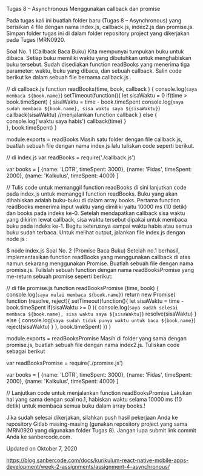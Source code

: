 Tugas 8 – Asynchronous
Menggunakan callback dan promise

Pada tugas kali ini buatlah folder baru (Tugas 8 – Asynchronous) yang berisikan 4 file dengan nama index.js, callback.js, index2.js dan promise.js. Simpan folder tugas ini di dalam folder repository project yang dikerjakan pada Tugas IMRN0920.

Soal No. 1 (Callback Baca Buku)
Kita mempunyai tumpukan buku untuk dibaca. Setiap buku memiliki waktu yang dibutuhkan untuk menghabiskan buku tersebut. Sudah disediakan function readBooks yang menerima tiga parameter: waktu, buku yang dibaca, dan sebuah callback. Salin code berikut ke dalam sebuah file bernama callback.js .

// di callback.js
function readBooks(time, book, callback ) {
    console.log(`saya membaca ${book.name}`)
    setTimeout(function(){
        let sisaWaktu = 0
        if(time > book.timeSpent) {
            sisaWaktu = time - book.timeSpent
            console.log(`saya sudah membaca ${book.name}, sisa waktu saya ${sisaWaktu}`)
            callback(sisaWaktu) //menjalankan function callback
        } else {
            console.log('waktu saya habis')
            callback(time)
        }   
    }, book.timeSpent)
}
 
module.exports = readBooks 
Masih satu folder dengan file callback.js, buatlah sebuah file dengan nama index.js lalu tuliskan code seperti berikut.

// di index.js
var readBooks = require('./callback.js')
 
var books = [
    {name: 'LOTR', timeSpent: 3000}, 
    {name: 'Fidas', timeSpent: 2000}, 
    {name: 'Kalkulus', timeSpent: 4000}
]
 
// Tulis code untuk memanggil function readBooks di sini
lanjutkan code pada index.js untuk memanggil function readBooks. Buku yang akan dihabiskan adalah buku-buku di dalam array books. Pertama function readBooks menerima input waktu yang dimiliki yaitu 10000 ms (10 detik) dan books pada indeks ke-0. Setelah mendapatkan callback sisa waktu yang dikirim lewat callback, sisa waktu tersebut dipakai untuk membaca buku pada indeks ke-1. Begitu seterusnya sampai waktu habis atau semua buku sudah terbaca. Untuk melihat output, jalankan file index.js dengan node js :

 $ node index.js
Soal No. 2 (Promise Baca Buku)
Setelah no.1 berhasil, implementasikan function readBooks yang menggunakan callback di atas namun sekarang menggunakan Promise. Buatlah sebuah file dengan nama promise.js. Tulislah sebuah function dengan nama readBooksPromise yang me-return sebuah promise seperti berikut:

// di file promise.js
function readBooksPromise (time, book) {
  console.log(`saya mulai membaca ${book.name}`)
  return new Promise( function (resolve, reject){
    setTimeout(function(){
      let sisaWaktu = time - book.timeSpent
      if(sisaWaktu >= 0 ){
          console.log(`saya sudah selesai membaca ${book.name}, sisa waktu saya ${sisaWaktu}`)
          resolve(sisaWaktu)
      } else {
          console.log(`saya sudah tidak punya waktu untuk baca ${book.name}`)
          reject(sisaWaktu)
      }
    }, book.timeSpent)
  })
}
 
module.exports = readBooksPromise
Masih di folder yang sama dengan promise.js, buatlah sebuah file dengan nama index2.js. Tuliskan code sebagai berikut

var readBooksPromise = require('./promise.js')
 
var books = [
    {name: 'LOTR', timeSpent: 3000}, 
    {name: 'Fidas', timeSpent: 2000}, 
    {name: 'Kalkulus', timeSpent: 4000}
]
 
// Lanjutkan code untuk menjalankan function readBooksPromise 
Lakukan hal yang sama dengan soal no.1, habiskan waktu selama 10000 ms (10 detik) untuk membaca semua buku dalam array books.!

Jika sudah selesai dikerjakan, silahkan push hasil pekerjaan Anda ke repository Gitlab masing-masing (gunakan repository project yang sama IMRN0920 yang digunakan folder Tugas 8). Jangan lupa submit link commit Anda ke sanbercode.com.

Updated on Oktober 7, 2020

https://blog.sanbercode.com/docs/kurikulum-react-native-mobile-apps-development/week-2-assignments/assignment-4-asynchronous/